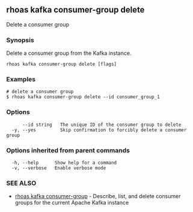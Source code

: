 ## rhoas kafka consumer-group delete

Delete a consumer group

### Synopsis

Delete a consumer group from the Kafka instance.


```
rhoas kafka consumer-group delete [flags]
```

### Examples

```
# delete a consumer group
$ rhoas kafka consumer-group delete --id consumer_group_1

```

### Options

```
      --id string   The unique ID of the consumer group to delete
  -y, --yes         Skip confirmation to forcibly delete a consumer group
```

### Options inherited from parent commands

```
  -h, --help      Show help for a command
  -v, --verbose   Enable verbose mode
```

### SEE ALSO

* [rhoas kafka consumer-group](rhoas_kafka_consumer-group.md)	 - Describe, list, and delete consumer groups for the current Apache Kafka instance


